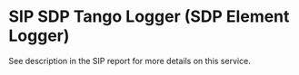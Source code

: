 # SIP SDP Tango Logger (SDP Element Logger)

See description in the SIP report for more details on this service.
